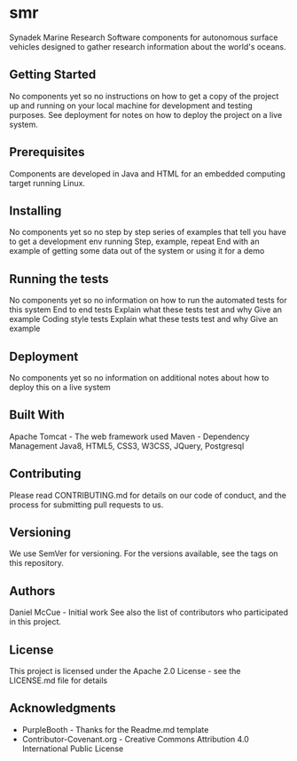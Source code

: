# smr
Synadek Marine Research
Software components for autonomous surface vehicles designed to gather research information about the world's oceans.

## Getting Started
No components yet so no instructions on how to get a copy of the project up and running on your local machine for development and testing purposes. See deployment for notes on how to deploy the project on a live system.

## Prerequisites
Components are developed in Java and HTML for an embedded computing target running Linux.  

## Installing
No components yet so no step by step series of examples that tell you have to get a development env running
Step, example, repeat
End with an example of getting some data out of the system or using it for a demo

## Running the tests
No components yet so no information on how to run the automated tests for this system
End to end tests
Explain what these tests test and why
Give an example
Coding style tests
Explain what these tests test and why
Give an example

## Deployment
No components yet so no information on additional notes about how to deploy this on a live system

## Built With
Apache Tomcat - The web framework used
Maven - Dependency Management
Java8, HTML5, CSS3, W3CSS, JQuery, Postgresql

## Contributing
Please read CONTRIBUTING.md for details on our code of conduct, and the process for submitting pull requests to us.

## Versioning
We use SemVer for versioning. For the versions available, see the tags on this repository.

## Authors
Daniel McCue - Initial work
See also the list of contributors who participated in this project.

## License
This project is licensed under the Apache 2.0 License - see the LICENSE.md file for details

## Acknowledgments
  * PurpleBooth - Thanks for the Readme.md template
  * Contributor-Covenant.org - Creative Commons Attribution 4.0 International Public License

